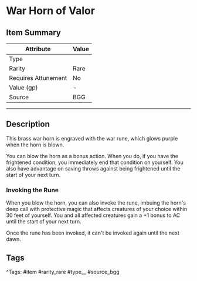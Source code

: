 # War Horn of Valor

## Item Summary

| Attribute            | Value                        |
|----------------------|------------------------------|
| Type                 |   |
| Rarity               | Rare             |
| Requires Attunement  | No                |
| Value (gp)           | -    |
| Source               | BGG |

---

## Description

This brass war horn is engraved with the war rune, which glows purple when the horn is blown.

You can blow the horn as a bonus action. When you do, if you have the frightened condition, you immediately end that condition on yourself. You also have advantage on saving throws against being frightened until the start of your next turn.

### Invoking the Rune

When you blow the horn, you can also invoke the rune, imbuing the horn's deep call with protective magic that affects creatures of your choice within 30 feet of yourself. You and all affected creatures gain a +1 bonus to AC until the start of your next turn.

Once the rune has been invoked, it can't be invoked again until the next dawn.

## Tags

^Tags: #item #rarity_rare #type__ #source_bgg